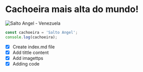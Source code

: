 # Cachoeira mais alta do mundo!

![Salto Angel - Venezuela](https://farm4.staticflickr.com/3662/3391690602_7065502162_o.jpg)

``` Javascript
const cachoeira = 'Salto Angel';
console.log(cachoeira);
```

- [x] Create index.md file
- [x] Add tittle content
- [x] Add imagettps
- [x] Adding code
